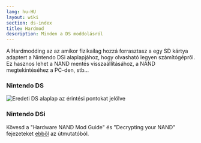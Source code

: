 ```yaml
---
lang: hu-HU
layout: wiki
section: ds-index
title: Hardmod
description: Minden a DS moddolásról
---
```


A Hardmodding az az amikor fizikailag hozzá forrasztasz a egy SD kártya adaptert a Nintendo DSi alaplapjához, hogy olvasható legyen számítógépről. Ez hasznos lehet a NAND mentés visszaállításához, a NAND megtekintéséhez a PC-den, stb...
### Nintendo DS
![Eredeti DS alaplap az érintési pontokat jelölve](https://media.discordapp.net/attachments/547986366357700620/736370094392999947/mobo_pinout.png)

### Nintendo DSi
Kövesd a "Hardware NAND Mod Guide" és "Decrypting your NAND" fejezeteket [ebből](https://gbatemp.net/threads/dsi-downgrading-the-complete-guide.393682/) az útmutatóból.
